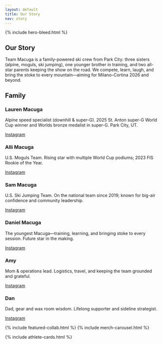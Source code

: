 ```yaml
---
layout: default
title: Our Story
nav: story
---
```


{% include hero-bleed.html %}

<section id="story">
  <h2 class="section-title">Our Story</h2>
  <p>Team Macuga is a family-powered ski crew from Park City: three sisters (alpine, moguls, ski jumping), one younger brother in training, and two all-star parents keeping the show on the road. We compete, learn, laugh, and bring the stoke to every mountain—aiming for Milano–Cortina 2026 and beyond.</p>
</section>


<section>
  <h2 class="section-title">Family</h2>
  <div class="grid">
    <article class="card"><h3>Lauren Macuga</h3><p>Alpine speed specialist (downhill & super-G). 2025 St. Anton super-G World Cup winner and Worlds bronze medalist in super-G. Park City, UT.</p><p><a class="pill" href="https://instagram.com/lauren_macuga" target="_blank">Instagram</a></p></article>
    <article class="card"><h3>Alli Macuga</h3><p>U.S. Moguls Team. Rising star with multiple World Cup podiums; 2023 FIS Rookie of the Year.</p><p><a class="pill" href="https://instagram.com/alli_macuga" target="_blank">Instagram</a></p></article>
    <article class="card"><h3>Sam Macuga</h3><p>U.S. Ski Jumping Team. On the national team since 2019; known for big-air confidence and community leadership.</p><p><a class="pill" href="https://instagram.com/sammacuga" target="_blank">Instagram</a></p></article>
    <article class="card"><h3>Daniel Macuga</h3><p>The youngest Macuga—training, learning, and bringing stoke to every session. Future star in the making.</p><p><a class="pill" href="https://instagram.com/daniel_macugas" target="_blank">Instagram</a></p></article>
    <article class="card"><h3>Amy</h3><p>Mom & operations lead. Logistics, travel, and keeping the team grounded and grateful.</p><p><a class="pill" href="https://instagram.com/amy.macuga" target="_blank">Instagram</a></p></article>
    <article class="card"><h3>Dan</h3><p>Dad, gear and wax room wisdom. Lifelong supporter and sideline strategist.</p><p><a class="pill" href="https://instagram.com/dan.macuga" target="_blank">Instagram</a></p></article>
  </div>
</section>

{% include featured-collab.html %}
{% include merch-carousel.html %}

{% include athlete-cards.html %} 
